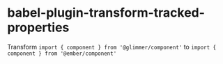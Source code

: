 # babel-plugin-transform-tracked-properties

Transform `import { component } from '@glimmer/component'` to `import { component } from '@ember/component'`